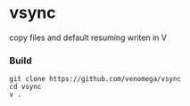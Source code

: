 # vsync

copy files and default resuming writen in V


### Build

```
git clone https://github.com/venomega/vsync
cd vsync
v .
```
